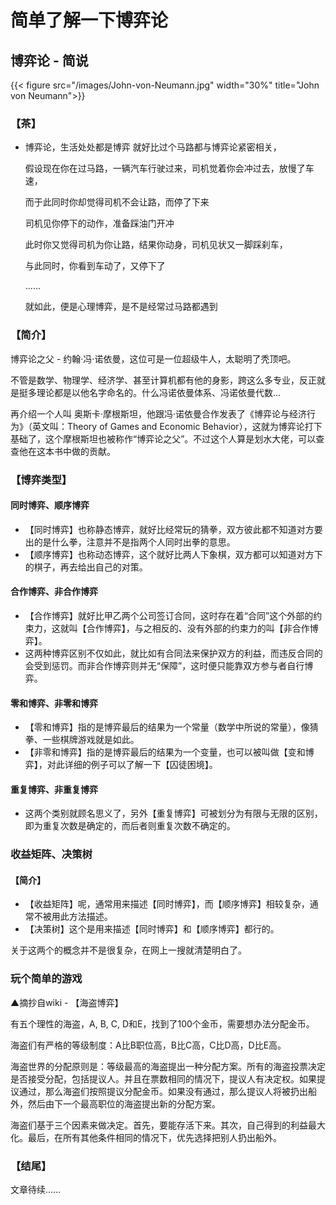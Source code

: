 # 简单了解一下博弈论


## 博弈论 - 简说
{{< figure src="/images/John-von-Neumann.jpg" width="30%" title="John von Neumann">}}

### 【茶】

* 博弈论，生活处处都是博弈   就好比过个马路都与博弈论紧密相关，

  假设现在你在过马路，一辆汽车行驶过来，司机觉着你会冲过去，放慢了车速，

  而于此同时你却觉得司机不会让路，而停了下来

  司机见你停下的动作，准备踩油门开冲

  此时你又觉得司机为你让路，结果你动身，司机见状又一脚踩刹车，

  与此同时，你看到车动了，又停下了

  ......

  就如此，便是心理博弈，是不是经常过马路都遇到

### 【简介】

博弈论之父 - 约翰·冯·诺依曼，这位可是一位超级牛人，太聪明了秃顶吧。

不管是数学、物理学、经济学、甚至计算机都有他的身影，跨这么多专业，反正就是挺多理论都是以他名字命名的。什么冯诺依曼体系、冯诺依曼代数...

再介绍一个人叫 奥斯卡·摩根斯坦，他跟冯·诺依曼合作发表了《博弈论与经济行为》（英文叫：Theory of Games and Economic Behavior），这就为博弈论打下基础了，这个摩根斯坦也被称作“博弈论之父”。不过这个人算是划水大佬，可以查查他在这本书中做的贡献。

### 【博弈类型】

#### 同时博弈、顺序博弈

* 【同时博弈】也称静态博弈，就好比经常玩的猜拳，双方彼此都不知道对方要出的是什么拳，注意并不是指两个人同时出拳的意思。
* 【顺序博弈】也称动态博弈，这个就好比两人下象棋，双方都可以知道对方下的棋子，再去给出自己的对策。

#### 合作博弈、非合作博弈

* 【合作博弈】就好比甲乙两个公司签订合同，这时存在着“合同”这个外部的约束力，这就叫【合作博弈】，与之相反的、没有外部的约束力的叫【非合作博弈】。
* 这两种博弈区别不仅如此，就比如有合同法来保护双方的利益，而违反合同的会受到惩罚。而非合作博弈则并无“保障”，这时便只能靠双方参与者自行博弈。

#### 零和博弈、非零和博弈

* 【零和博弈】指的是博弈最后的结果为一个常量（数学中所说的常量），像猜拳、一些棋牌游戏就是如此。
* 【非零和博弈】指的是博弈最后的结果为一个变量，也可以被叫做【变和博弈】，对此详细的例子可以了解一下【囚徒困境】。

#### 重复博弈、非重复博弈

* 这两个类别就顾名思义了，另外【重复博弈】可被划分为有限与无限的区别，即为重复次数是确定的，而后者则重复次数不确定的。

### 收益矩阵、决策树

#### 【简介】

* 【收益矩阵】呢，通常用来描述【同时博弈】，而【顺序博弈】相较复杂，通常不被用此方法描述。
* 【决策树】这个是用来描述【同时博弈】和【顺序博弈】都行的。

关于这两个的概念并不是很复杂，在网上一搜就清楚明白了。

### 玩个简单的游戏

▲摘抄自wiki - 【海盗博弈】

有五个理性的海盗，A, B, C, D和E，找到了100个金币，需要想办法分配金币。

海盗们有严格的等级制度：A比B职位高，B比C高，C比D高，D比E高。

海盗世界的分配原则是：等级最高的海盗提出一种分配方案。所有的海盗投票决定是否接受分配，包括提议人。并且在票数相同的情况下，提议人有决定权。如果提议通过，那么海盗们按照提议分配金币。如果没有通过，那么提议人将被扔出船外，然后由下一个最高职位的海盗提出新的分配方案。

海盗们基于三个因素来做决定。首先，要能存活下来。其次，自己得到的利益最大化。最后，在所有其他条件相同的情况下，优先选择把别人扔出船外。

### 【结尾】

文章待续......


‍

